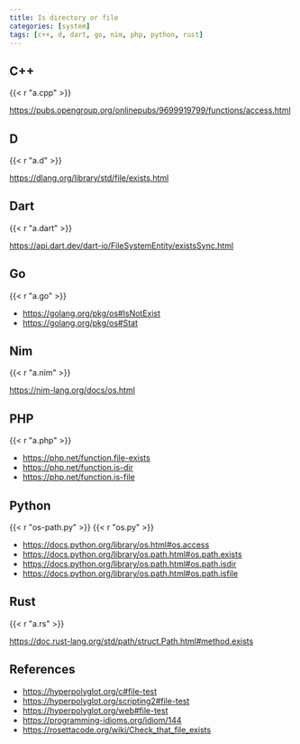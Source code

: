 ```yaml
---
title: Is directory or file
categories: [system]
tags: [c++, d, dart, go, nim, php, python, rust]
---
```


## C++

{{< r "a.cpp" >}}

<https://pubs.opengroup.org/onlinepubs/9699919799/functions/access.html>

## D

{{< r "a.d" >}}

<https://dlang.org/library/std/file/exists.html>

## Dart

{{< r "a.dart" >}}

<https://api.dart.dev/dart-io/FileSystemEntity/existsSync.html>

## Go

{{< r "a.go" >}}

- <https://golang.org/pkg/os#IsNotExist>
- <https://golang.org/pkg/os#Stat>

## Nim

{{< r "a.nim" >}}

<https://nim-lang.org/docs/os.html>

## PHP

{{< r "a.php" >}}

- <https://php.net/function.file-exists>
- <https://php.net/function.is-dir>
- <https://php.net/function.is-file>

## Python

{{< r "os-path.py" >}}
{{< r "os.py" >}}

- <https://docs.python.org/library/os.html#os.access>
- <https://docs.python.org/library/os.path.html#os.path.exists>
- <https://docs.python.org/library/os.path.html#os.path.isdir>
- <https://docs.python.org/library/os.path.html#os.path.isfile>

## Rust

{{< r "a.rs" >}}

<https://doc.rust-lang.org/std/path/struct.Path.html#method.exists>

## References

- <https://hyperpolyglot.org/c#file-test>
- <https://hyperpolyglot.org/scripting2#file-test>
- <https://hyperpolyglot.org/web#file-test>
- <https://programming-idioms.org/idiom/144>
- <https://rosettacode.org/wiki/Check_that_file_exists>

